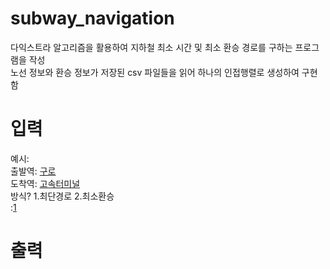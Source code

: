 # subway_navigation
다익스트라 알고리즘을 활용하여 지하철 최소 시간 및 최소 환승 경로를 구하는 프로그램을 작성 <br>
노선 정보와 환승 정보가 저장된 csv 파일들을 읽어 하나의 인접행렬로 생성하여 구현함

# 입력
예시: <br>
출발역: <u>구로</u> <br>
도착역: <u>고속터미널</u> <br>
방식? 1.최단경로 2.최소환승 <br>
:<u>1</u>

# 출력
